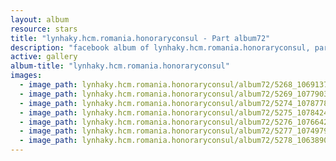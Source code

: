 ```yaml
---
layout: album
resource: stars
title: "lynhaky.hcm.romania.honoraryconsul - Part album72"
description: "facebook album of lynhaky.hcm.romania.honoraryconsul, part album72."
active: gallery
album-title: "lynhaky.hcm.romania.honoraryconsul"
images:
  - image_path: lynhaky.hcm.romania.honoraryconsul/album72/5268_106913716_3293350257366487_158580690113701090_n.jpg
  - image_path: lynhaky.hcm.romania.honoraryconsul/album72/5269_107790339_3293350254033154_7944558361739441585_n.jpg
  - image_path: lynhaky.hcm.romania.honoraryconsul/album72/5274_107877807_3293350210699825_7744125849035570404_n.jpg
  - image_path: lynhaky.hcm.romania.honoraryconsul/album72/5275_107842414_3293350200699826_2091595992675267157_n.jpg
  - image_path: lynhaky.hcm.romania.honoraryconsul/album72/5276_107664244_3293350157366497_6992557146004828006_n.jpg
  - image_path: lynhaky.hcm.romania.honoraryconsul/album72/5277_107497976_3293350150699831_6805978602356272797_n.jpg
  - image_path: lynhaky.hcm.romania.honoraryconsul/album72/5278_106389087_3293350137366499_8647946446774720559_n.jpg
---
```

